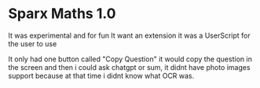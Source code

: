 # Sparx Maths 1.0

It was experimental and for fun
It want an extension it was a UserScript for the user to use

It only had one button called "Copy Question" it would copy the question in the screen and then i could ask chatgpt or sum, it didnt have photo images support because at that time i didnt know what OCR was.

